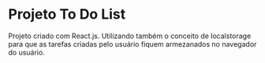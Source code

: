 # Projeto To Do List

Projeto criado com React.js. Utilizando também o conceito de localstorage para que as tarefas criadas pelo usuário fiquem armezanados no navegador do usuário.

